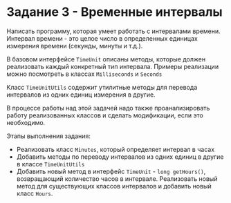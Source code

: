 # Задание 3 - Временные интервалы

Написать программу, которая умеет работать с интервалами времени. Интервал времени - это целое число в определенных единицах
измерения времени (секунды, минуты и т.д.).

В базовом интерфейсе `TimeUnit` описаны методы, которые должен реализовать каждый конкретный тип интервала.
Примеры реализации можно посмотреть в классах `Milliseconds` и `Seconds`

Класс `TimeUnitUtils` содержит утилитные методы для перевода интервалов из одних единиц измерения в другие.

В процессе работы над этой задачей надо также проанализировать работу реализованных классов и сделать модификации, если это необходимо.

Этапы выполнения задания:
* Реализовать класс `Minutes`, который определяет интервал в часах
* Добавить методы по переводу интервалов из одних единиц в другие в классе `TimeUnitUtils`
* Добавить новый метод в интерфейс `TimeUnit` - `long getHours()`, возвращающий количество часов в интервале. Реализовать новый метод для существующих классов интервалов и добавить новый класс `Hours`.
